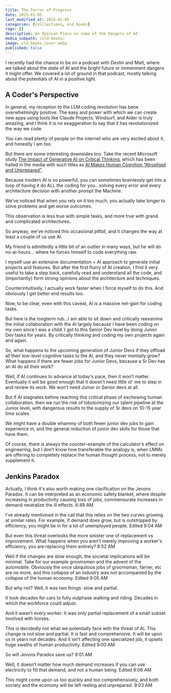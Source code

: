 ```yaml
---
title: The Terror of Progress
date: 2025-01-05
last_modified_at: 2025-01-05
categories: [colllections, old books]
tags: []
description: An Opinion Piece on some of the Dangers of AI
media_subpath: /old-books/
image: old_books_cover.webp
published: False
---
```


I recently had the chance to be on a podcast with Destin and Matt, where we talked about the state of AI and the bright future or immeninent dangers it might offer. We covered a lot of ground in that podcast, mostly talking about the potentials of AI in a positive light. 

## A Coder's Perspective

In general, my reception to the LLM coding revolution has bene overwhelmingly positive. The easy and power with which we can create new apps using tools like Claude Projects, Windsurf, and Aider is truly amazing, and I think it is no exaggeration to say that it has revolutionized the way we code.

You can read plenty of people on the internet who are very excited about it, and honestly I am too. 

But there are some interesting downsides too. Take the recent Microsoft study [The Impact of Generative AI on Critical Thinking](https://www.microsoft.com/en-us/research/uploads/prod/2025/01/lee_2025_ai_critical_thinking_survey.pdf), which has been hailed in the media with such titles as [AI Makes Human Cognition “Atrophied and Unprepared”](https://www.404media.co/microsoft-study-finds-ai-makes-human-cognition-atrophied-and-unprepared-3/). 

Because modern AI is so powerful, you can sometimes brainlessly get into a loop of having it do ALL the coding for you…solving every error and every architecture decision with another prompt the Machine.

We've noticed that when you rely on it too much, you actually take longer to solve problems and get worse outcomes.

This observation is less true with simple tasks, and more true with grand and complicated architectures.

So anyway, we've noticed this occasional pitfall, and it changes the way at least a couple of us use AI.

My friend is admittedly a little bit of an outlier in many ways, but he will do no-ai-hours… where he forces himself to code everything raw.

I myself use an extensive documentation + AI approach to generate initial projects and features. But after the first flurry of AI creation, I find it very useful to take a step back, carefully read and understand all the code, and (importantly) form strong opinions about the architecture and techniques.

Counterintuitively, I actually work faster when I force myself to do this. And obviously I get better end results too.

Now, to be clear, even with this caveat, AI is a massive net-gain for coding tasks.

But here is the longterm rub…I am able to sit down and critically reexamine the initial collaboration with the AI largely because I have been coding on my own since I was a child. I got to this Senior Dev level by doing Junior Dev tasks for years. By critically thinking and coding my own projects again and again.

So, what happens to the upcoming generation of Junior Devs if they offload all their low-level cognitive tasks to the AI, and they never mentally grow? What happens if there are fewer jobs for Junior Devs, because a Sr Dev has an AI do all their work?

Well, if AI continues to advance at today's pace, then it won’t matter. Eventually it will be good enough that it doesn’t need little ol' me to step in and review its work. We won’t need Junior or Senior devs at all.

But if AI stagnates before reaching this critical phase of eschewing human collaboration, then we run the risk of lobotomizing our talent pipeline at the Junior level, with dangerous results to the supply of Sr devs on 10-15 year time scales.

We might have a double whammy of both fewer junior dev jobs to gain experience in, and the general reduction of junior dev skills for those that have them.

Of course, there is always the counter-example of the calculator’s effect on engineering, but I don’t know how transferable the analogy is, when LMMs are offering to completely replace the human thought process, not to merely supplement it.

## Jenkins Paradox

Actually, I think it's also worth making one clarification on the Jevons Paradox. It can be interpreted as an economic safety blanket, where despite increasing in productivity causing loss of jobs, commensurate increases in demand neutralize the ill effects.
8:49 AM

I've already mentioned in the call that this relies on the two curves growing at similar rates. For example, if demand does grow, but is outstripped by efficiency, you might be in for a lot of unemployed people.
Edited 9:04 AM

But even this threat overlooks the more sinister one of replacement vs improvement. What happens when you aren’t merely improving a worker's efficiency, you are replacing them entirely?
8:52 AM

Well if the changes are slow enough, the societal implications will be minimal. Take for our example groomsmen and the advent of the automobile. Obviously the once ubiquitous jobs of groomsman, farrier, etc are no more, and this collapse of an industry was not accompanied by the collapse of the human economy.
Edited 9:05 AM

But why not? Well, it was two things: slow and partial.

It took decades for cars to fully outphase walking and riding. Decades in which the workforce could adjust.

And it wasn’t every worker. It was only partial replacement of a small subset involved with horses.

This is decidedly not what we potentially face with the threat of AI. This change is not slow and partial. It is fast and comprehensive. It will be upon us in years not decades. And it isn’t affecting one specialized job, it upsets huge swaths of human productivity.
Edited 9:00 AM

So will Jevons Paradox save us?
9:01 AM

Well, it doesn’t matter how much demand increases if you can use electricity to fill that demand, and not a human being.
Edited 9:06 AM

This might come upon us too quickly and too comprehensively, and both society and the economy will be left reeling and unprepared.
9:03 AM